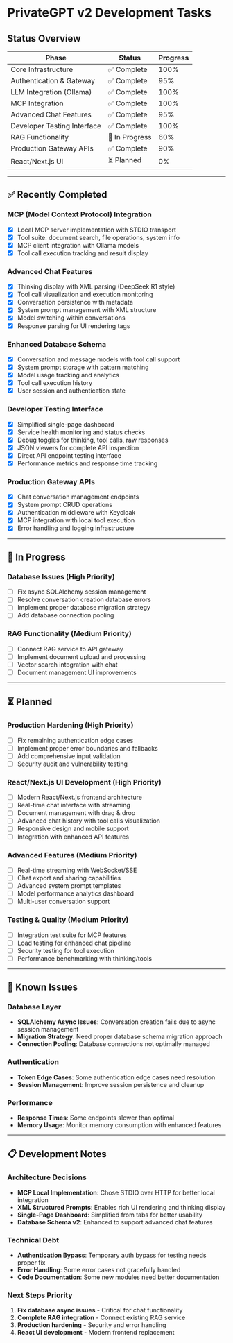 # PrivateGPT v2 Development Tasks

## Status Overview

| Phase | Status | Progress |
|-------|--------|----------|
| Core Infrastructure | ✅ Complete | 100% |
| Authentication & Gateway | ✅ Complete | 95% |
| LLM Integration (Ollama) | ✅ Complete | 100% |
| MCP Integration | ✅ Complete | 100% |
| Advanced Chat Features | ✅ Complete | 95% |
| Developer Testing Interface | ✅ Complete | 100% |
| RAG Functionality | 🔄 In Progress | 60% |
| Production Gateway APIs | ✅ Complete | 90% |
| React/Next.js UI | ⏳ Planned | 0% |

---

## ✅ Recently Completed

### MCP (Model Context Protocol) Integration
- [x] Local MCP server implementation with STDIO transport
- [x] Tool suite: document search, file operations, system info
- [x] MCP client integration with Ollama models
- [x] Tool call execution tracking and result display

### Advanced Chat Features
- [x] Thinking display with XML parsing (DeepSeek R1 style)
- [x] Tool call visualization and execution monitoring
- [x] Conversation persistence with metadata
- [x] System prompt management with XML structure
- [x] Model switching within conversations
- [x] Response parsing for UI rendering tags

### Enhanced Database Schema
- [x] Conversation and message models with tool call support
- [x] System prompt storage with pattern matching
- [x] Model usage tracking and analytics
- [x] Tool call execution history
- [x] User session and authentication state

### Developer Testing Interface
- [x] Simplified single-page dashboard
- [x] Service health monitoring and status checks
- [x] Debug toggles for thinking, tool calls, raw responses
- [x] JSON viewers for complete API inspection
- [x] Direct API endpoint testing interface
- [x] Performance metrics and response time tracking

### Production Gateway APIs
- [x] Chat conversation management endpoints
- [x] System prompt CRUD operations
- [x] Authentication middleware with Keycloak
- [x] MCP integration with local tool execution
- [x] Error handling and logging infrastructure

---

## 🔄 In Progress

### Database Issues (High Priority)
- [ ] Fix async SQLAlchemy session management
- [ ] Resolve conversation creation database errors
- [ ] Implement proper database migration strategy
- [ ] Add database connection pooling

### RAG Functionality (Medium Priority)
- [ ] Connect RAG service to API gateway
- [ ] Implement document upload and processing
- [ ] Vector search integration with chat
- [ ] Document management UI improvements

---

## ⏳ Planned

### Production Hardening (High Priority)
- [ ] Fix remaining authentication edge cases
- [ ] Implement proper error boundaries and fallbacks
- [ ] Add comprehensive input validation
- [ ] Security audit and vulnerability testing

### React/Next.js UI Development (High Priority)
- [ ] Modern React/Next.js frontend architecture
- [ ] Real-time chat interface with streaming
- [ ] Document management with drag & drop
- [ ] Advanced chat history with tool calls visualization
- [ ] Responsive design and mobile support
- [ ] Integration with enhanced API features

### Advanced Features (Medium Priority)
- [ ] Real-time streaming with WebSocket/SSE
- [ ] Chat export and sharing capabilities
- [ ] Advanced system prompt templates
- [ ] Model performance analytics dashboard
- [ ] Multi-user conversation support

### Testing & Quality (Medium Priority)
- [ ] Integration test suite for MCP features
- [ ] Load testing for enhanced chat pipeline
- [ ] Security testing for tool execution
- [ ] Performance benchmarking with thinking/tools

---

## 🚧 Known Issues

### Database Layer
- **SQLAlchemy Async Issues**: Conversation creation fails due to async session management
- **Migration Strategy**: Need proper database schema migration approach
- **Connection Pooling**: Database connections not optimally managed

### Authentication
- **Token Edge Cases**: Some authentication edge cases need resolution
- **Session Management**: Improve session persistence and cleanup

### Performance
- **Response Times**: Some endpoints slower than optimal
- **Memory Usage**: Monitor memory consumption with enhanced features

---

## 📋 Development Notes

### Architecture Decisions
- **MCP Local Implementation**: Chose STDIO over HTTP for better local integration
- **XML Structured Prompts**: Enables rich UI rendering and thinking display
- **Single-Page Dashboard**: Simplified from tabs for better usability
- **Database Schema v2**: Enhanced to support advanced chat features

### Technical Debt
- **Authentication Bypass**: Temporary auth bypass for testing needs proper fix
- **Error Handling**: Some error cases not gracefully handled
- **Code Documentation**: Some new modules need better documentation

### Next Steps Priority
1. **Fix database async issues** - Critical for chat functionality
2. **Complete RAG integration** - Connect existing RAG service
3. **Production hardening** - Security and error handling
4. **React UI development** - Modern frontend replacement